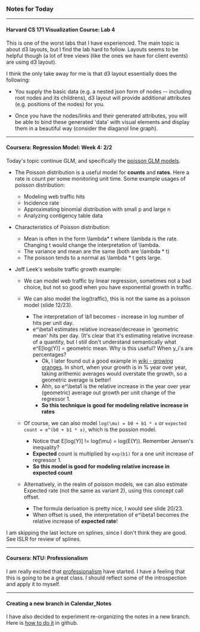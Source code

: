 ### Notes for Today

---
#### Harvard CS 171 Visualization Course: Lab 4

This is one of the worst labs that I have experienced. The main topic is about d3 layouts, but I find the lab hard to follow. Layouts seems to be helpful though (a lot of tree views (like the ones we have for client events) are using d3 layout).

I think the only take away for me is that d3 layout essentially does the following:

* You supply the basic data (e.g. a nested json form of nodes -- including root nodes and its childrens), d3 layout will provide additional attributes (e.g. positions of the nodes) for you.

* Once you have the nodes/links and their generated attributes, you will be able to bind these generated 'data' with visual elements and display them in a beautiful way (consider the diaganol line graph).


---
#### Coursera: Regression Model: Week 4: 2/2

Today's topic continue GLM, and specifically the [poisson GLM models]. 

* The Poisson distribution is a useful model for **counts** and **rates**. Here a rate is count per some monitoring unit time. Some example usages of poisson distribution:

	* Modeling web traffic hits
	* Incidence rate
	* Approximating binomial distribution with small p and large n
	* Analyzing contigency table data

* Characteristics of Poisson distribution:

	* Mean is often in the form \lambda* t where \lambda is the rate. Changing t would change the interpretation of \lambda.
	* The variance and mean are the same (both are \lambda * t)
	* The poisson tends to a normal as \lambda * t gets large.

* Jeff Leek's website traffic growth example:

	* We can model web traffic by linear regression, sometimes not a bad choice, but not so good when you have exponential growth in traffic.
	
	* We can also model the log(traffic), this is not the same as a poisson model (slide 12/23). 
		* The interpretation of \b1 becomes - increase in log number of hits per unit day.
		* e^\beta1 estimates relative increase/decrease in 'geometric mean' hits per day. (It's clear that it's estimating relative increase of a quantity, but I still don't understand semantically what e^E[log(Y)] = geometric mean. Why is this useful? When y_i's are percentages? 
			* Ok, I later found out a good example in [wiki - growing oranges]. In short, when your growth is in % year over year, taking arithemic averages would overstate the growth, so a geometric average is better!
			* Ahh, so e^\beta1 is the relative increase in the year over year (geometric) average out growth per unit change of the regressor 1.
			* **So this technique is good for modeling relative increase in rates**
	
	* Of course, we can also model `log(\mu) = b0 + b1 * x` or `expected count = e^(b0 + b1 * x)`, which is the possion model.
		* Notice that E[log(Y)] != log(\mu) = log(E(Y)). Remember Jensen's inequality?
		* **Expected** count is multiplied by `exp(b1)` for a one unit increase of regressor 1.
		* **So this model is good for modeling relative increase in expected count**

	* Alternatively, in the realm of poisson models, we can also estimate Expected rate (not the same as variant 2), using this concept call offset.
		* The formula derivation is pretty nice, I would see slide 20/23.
		* When offset is used, the interpretation of e^\beta1 becomes the relative increase of **expected rate**!

I am skipping the last lecture on splines, since I don't think they are good. See ISLR for review of splines.	

---
#### Coursera: NTU: Professionalism
I am really excited that [professionalism] have started. I have a feeling that this is going to be a great class. I should reflect some of the introspection and apply it to myself.

---
#### Creating a new branch in Calendar_Notes
I have also decided to experiment re-organizing the notes in a new branch. Here is [how to do it] in github.

[poisson GLM models]: http://bcaffo.github.io/courses/07_RegressionModels/03_03_countOutcomes/#1
[wiki - growing oranges]: http://en.wikipedia.org/wiki/Geometric_mean
[professionalism]: https://class.coursera.org/professionalism-001/lecture
[how to do it]: https://github.com/Kunena/Kunena-Forum/wiki/Create-a-new-branch-with-git-and-manage-branches
